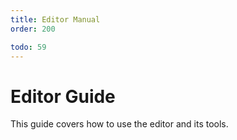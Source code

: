 ```yaml
---
title: Editor Manual
order: 200

todo: 59
---
```


# Editor Guide

This guide covers how to use the editor and its tools.
